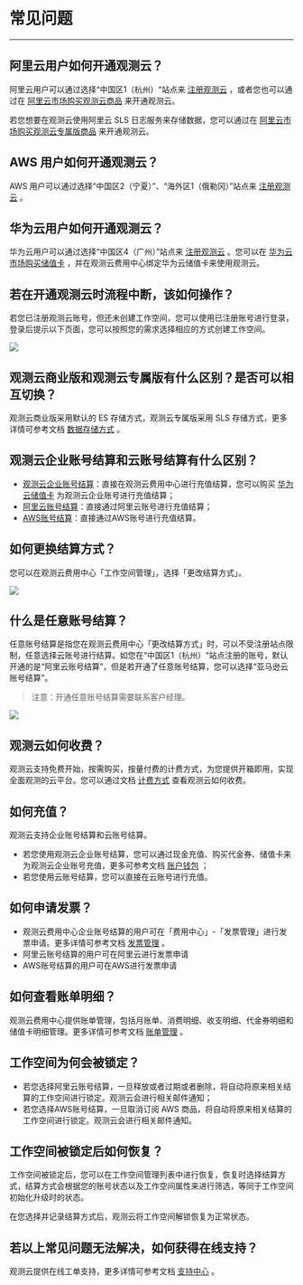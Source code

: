 # 常见问题
---

## 阿里云用户如何开通观测云？

阿里云用户可以通过选择“中国区1（杭州）“站点来 [注册观测云](../billing/commercial-register.md) ，或者您也可以通过在 [阿里云市场购买观测云商品](../billing/commercial-aliyun.md) 来开通观测云。

若您想要在观测云使用阿里云 SLS 日志服务来存储数据，您可以通过在 [阿里云市场购买观测云专属版商品](../billing/commercial-aliyun-sls.md) 来开通观测云。

## AWS 用户如何开通观测云？

AWS 用户可以通过选择“中国区2（宁夏）”、“海外区1（俄勒冈）”站点来 [注册观测云](../billing/commercial-register.md) 。

## 华为云用户如何开通观测云？

华为云用户可以通过选择“中国区4（广州）”站点来 [注册观测云](../billing/commercial-register.md) 。您可以在 [华为云市场购买储值卡](../billing/billing-account/huaweicloud-account.md) ，并在观测云费用中心绑定华为云储值卡来使用观测云。

## 若在开通观测云时流程中断，该如何操作？

若您已注册观测云账号，但还未创建工作空间，您可以使用已注册账号进行登录，登录后提示以下页面，您可以按照您的需求选择相应的方式创建工作空间。

![](img/8.register_6.png)

## 观测云商业版和观测云专属版有什么区别？是否可以相互切换？

观测云商业版采用默认的 ES 存储方式，观测云专属版采用 SLS 存储方式，更多详情可参考文档 [数据存储方式](../billing/billing-method/data-storage.md#options) 。

## 观测云企业账号结算和云账号结算有什么区别？

- [观测云企业账号结算](../billing/billing-account/enterprise-account.md)：直接在观测云费用中心进行充值结算，您可以购买 [华为云储值卡](../billing/billing-account/huaweicloud-account.md) 为观测云企业账号进行充值结算；
- [阿里云账号结算](../billing/billing-account/aliyun-account.md)：直接通过阿里云账号进行充值结算；
- [AWS账号结算](../billing/billing-account/aws-account.md)：直接通过AWS账号进行充值结算。

## 如何更换结算方式？

您可以在观测云费用中心「工作空间管理」，选择「更改结算方式」。

![](img/9.upgrade_9.png)



## 什么是任意账号结算？

任意账号结算是指您在观测云费用中心「更改结算方式」时，可以不受注册站点限制，任意选择云账号进行结算。如您在“中国区1（杭州）“站点注册的账号，默认开通的是“阿里云账号结算”，但是若开通了任意账号结算，您可以选择“亚马逊云账号结算”。

> 注意：开通任意账号结算需要联系客户经理。

![](img/9.upgrade_7.png)

## 观测云如何收费？

观测云支持免费开始，按需购买，按量付费的计费方式，为您提供开箱即用，实现全面观测的云平台。您可以通过文档 [计费方式](../billing/billing-method/index.md) 查看观测云如何收费。

## 如何充值？

观测云支持企业账号结算和云账号结算。

- 若您使用观测云企业账号结算，您可以通过现金充值、购买代金券、储值卡来为观测云企业账号充值，更多可参考文档 [账户钱包](../billing/cost-center/account-wallet.md) ；
- 若您使用云账号结算，您可以直接在云账号进行充值。

## 如何申请发票？

- 观测云费用中心企业账号结算的用户可在「费用中心」-「发票管理」进行发票申请。更多详情可参考文档 [发票管理](../billing/cost-center/invoice-management.md) 。
- 阿里云账号结算的用户可在阿里云进行发票申请
- AWS账号结算的用户可在AWS进行发票申请

## 如何查看账单明细？

观测云费用中心提供账单管理，包括月账单、消费明细、收支明细、代金券明细和储值卡明细管理。更多详情可参考文档 [账单管理](../billing/cost-center/billing-management.md) 。

## 工作空间为何会被锁定？

- 若您选择阿里云账号结算，一旦释放或者过期或者删除，将自动将原来相关结算的工作空间进行锁定。观测云会进行相关邮件通知；
- 若您选择AWS账号结算，一旦取消订阅 AWS 商品，将自动将原来相关结算的工作空间进行锁定。观测云会进行相关邮件通知。

## 工作空间被锁定后如何恢复？

工作空间被锁定后，您可以在工作空间管理列表中进行恢复，恢复时选择结算方式，结算方式会根据您的账号状态以及工作空间属性来进行筛选，等同于工作空间初始化升级时的状态。

在您选择并记录结算方式后，观测云将工作空间解锁恢复为正常状态。

## 若以上常见问题无法解决，如何获得在线支持？

观测云提供在线工单支持，更多详情可参考文档 [支持中心](../billing/cost-center/support-center.md) 。
